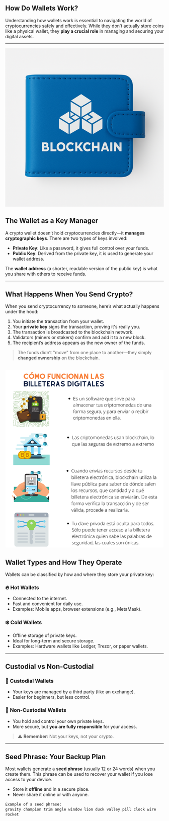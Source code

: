 ## **How Do Wallets Work?**

Understanding how wallets work is essential to navigating the world of cryptocurrencies safely and effectively. While they don’t actually store coins like a physical wallet, they **play a crucial role** in managing and securing your digital assets.

---

![w1](https://raw.githubusercontent.com/AppsDevsLeon/Revista_blockchain/refs/heads/main/Day36/images/ChatGPT%20Image%204%20abr%202025%2C%2016_55_30.png)

## **The Wallet as a Key Manager**

A crypto wallet doesn’t hold cryptocurrencies directly—it **manages cryptographic keys**. There are two types of keys involved:

- **Private Key**: Like a password, it gives full control over your funds.
- **Public Key**: Derived from the private key, it is used to generate your wallet address.

The **wallet address** (a shorter, readable version of the public key) is what you share with others to receive funds.

---

## **What Happens When You Send Crypto?**

When you send cryptocurrency to someone, here’s what actually happens under the hood:

1. You initiate the transaction from your wallet.
2. Your **private key** signs the transaction, proving it's really you.
3. The transaction is broadcasted to the blockchain network.
4. Validators (miners or stakers) confirm and add it to a new block.
5. The recipient’s address appears as the new owner of the funds.

> The funds didn’t "move" from one place to another—they simply **changed ownership** on the blockchain.

![w1](https://raw.githubusercontent.com/AppsDevsLeon/Revista_blockchain/refs/heads/main/Day36/images/Billetera%20electronica.png)
---

## **Wallet Types and How They Operate**

Wallets can be classified by how and where they store your private key:

### 🔥 **Hot Wallets**
- Connected to the internet.
- Fast and convenient for daily use.
- Examples: Mobile apps, browser extensions (e.g., MetaMask).

### ❄️ **Cold Wallets**
- Offline storage of private keys.
- Ideal for long-term and secure storage.
- Examples: Hardware wallets like Ledger, Trezor, or paper wallets.

---

## **Custodial vs Non-Custodial**

### 🏦 **Custodial Wallets**
- Your keys are managed by a third party (like an exchange).
- Easier for beginners, but less control.

### 🔐 **Non-Custodial Wallets**
- You hold and control your own private keys.
- More secure, but **you are fully responsible** for your access.

> ⚠️ **Remember**: Not your keys, not your crypto.

---

## **Seed Phrase: Your Backup Plan**

Most wallets generate a **seed phrase** (usually 12 or 24 words) when you create them. This phrase can be used to recover your wallet if you lose access to your device.

- Store it **offline** and in a secure place.
- Never share it online or with anyone.

```text
Example of a seed phrase:
gravity champion trim angle window lion duck valley pill clock wire rocket

